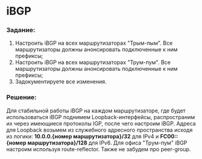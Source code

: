 # iBGP

###  Задание:

  1. Настроить iBGP на всех маршрутизаторах "Трым-пым". Все маршрутизаторы должны анонсировать подключенные к ним префиксы;
  2. Настроить iBGP на всех маршрутизаторах "Трум-пум". Все маршрутизаторы должны анонсировать подключенные к ним префиксы;
  3. Задокументируете все изменения.



###  Решение:

  Для стабильной работы iBGP на каждом маршрутизаторе, где будет использоваться iBGP поднимем Loopback-интерфейсы, распространим их через имеющиеся протоколы IGP, после чего настроим iBGP.
  Адреса для Loopback возьмем из служебного адресного пространства исходя из логики: **10.0.0.{номер маршрутизатора}/32** для IPv4 и **FC00::{номер маршрутизатора}/128** для IPv6.
  Для офиса "Трум-пум" iBGP настроим используя route-reflector. Также не забудем про peer-group.
